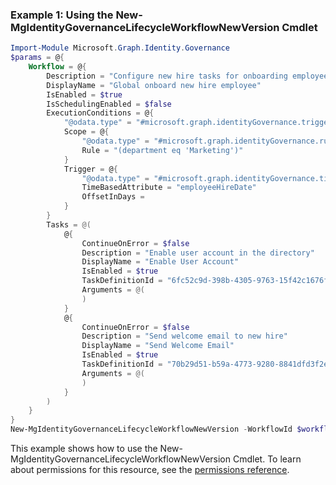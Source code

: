 ### Example 1: Using the New-MgIdentityGovernanceLifecycleWorkflowNewVersion Cmdlet
```powershell
Import-Module Microsoft.Graph.Identity.Governance
$params = @{
	Workflow = @{
		Description = "Configure new hire tasks for onboarding employees on their first day"
		DisplayName = "Global onboard new hire employee"
		IsEnabled = $true
		IsSchedulingEnabled = $false
		ExecutionConditions = @{
			"@odata.type" = "#microsoft.graph.identityGovernance.triggerAndScopeBasedConditions"
			Scope = @{
				"@odata.type" = "#microsoft.graph.identityGovernance.ruleBasedSubjectSet"
				Rule = "(department eq 'Marketing')"
			}
			Trigger = @{
				"@odata.type" = "#microsoft.graph.identityGovernance.timeBasedAttributeTrigger"
				TimeBasedAttribute = "employeeHireDate"
				OffsetInDays = 
			}
		}
		Tasks = @(
			@{
				ContinueOnError = $false
				Description = "Enable user account in the directory"
				DisplayName = "Enable User Account"
				IsEnabled = $true
				TaskDefinitionId = "6fc52c9d-398b-4305-9763-15f42c1676fc"
				Arguments = @(
				)
			}
			@{
				ContinueOnError = $false
				Description = "Send welcome email to new hire"
				DisplayName = "Send Welcome Email"
				IsEnabled = $true
				TaskDefinitionId = "70b29d51-b59a-4773-9280-8841dfd3f2ea"
				Arguments = @(
				)
			}
		)
	}
}
New-MgIdentityGovernanceLifecycleWorkflowNewVersion -WorkflowId $workflowId -BodyParameter $params
```
This example shows how to use the New-MgIdentityGovernanceLifecycleWorkflowNewVersion Cmdlet.
To learn about permissions for this resource, see the [permissions reference](/graph/permissions-reference).
